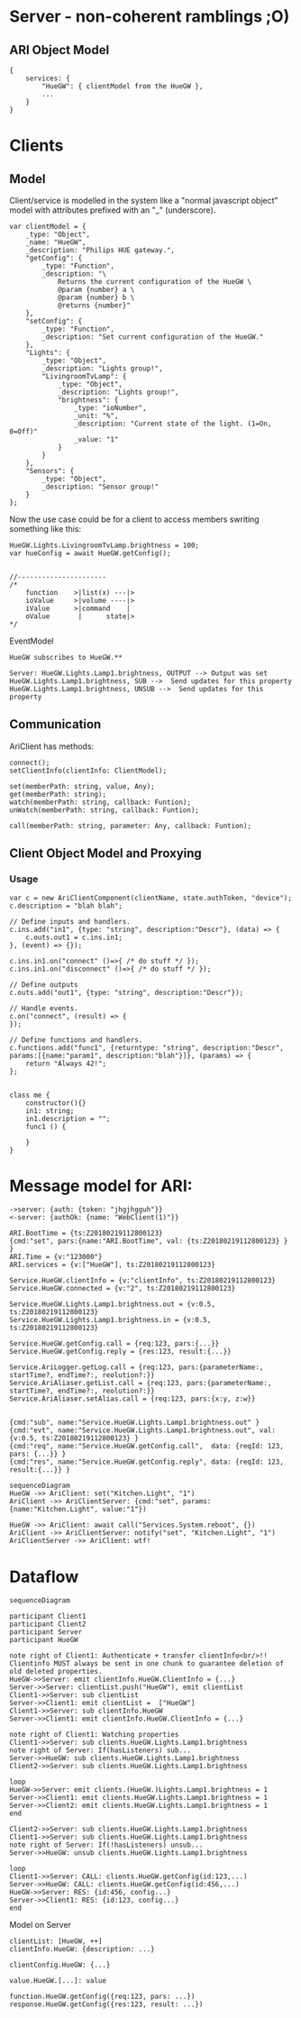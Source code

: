 # Server - non-coherent ramblings ;O)
## ARI Object Model
    {
        services: {
            "HueGW": { clientModel from the HueGW },
            ...
        }
    }

# Clients
## Model
Client/service is modelled in the system like a "normal javascript object" model with attributes prefixed with an "_" (underscore).

    var clientModel = {
        _type: "Object",
        _name: "HueGW",
        _description: "Philips HUE gateway.",
        "getConfig": {
            _type: "Function",
            _description: "\
                Returns the current configuration of the HueGW \
                @param {number} a \
                @param {number} b \
                @returns {number}"
        },
        "setConfig": {
            _type: "Function",
            _description: "Set current configuration of the HueGW."
        },
        "Lights": {
            _type: "Object",
            _description: "Lights group!",
            "LivingroomTvLamp": {
                _type: "Object",
                _description: "Lights group!",
                "brightness": {
                    _type: "ioNumber",
                    _unit: "%",
                    _description: "Current state of the light. (1=On, 0=Off)"
                    _value: "1"
                }
            }
        },
        "Sensors": {
            _type: "Object",
            _description: "Sensor group!"
        }
    };

Now the use case could be for a client to access members swriting something like this:

    HueGW.Lights.LivingroomTvLamp.brightness = 100;
    var hueConfig = await HueGW.getConfig();


    //----------------------
    /*
        function    >|list(x) ---|>
        ioValue     >|volume ----|>
        iValue      >|command    |
        oValue       |      state|>
    */

EventModel

    HueGW subscribes to HueGW.**

    Server: HueGW.Lights.Lamp1.brightness, OUTPUT --> Output was set
    HueGW.Lights.Lamp1.brightness, SUB -->  Send updates for this property
    HueGW.Lights.Lamp1.brightness, UNSUB -->  Send updates for this property


## Communication
AriClient has methods:
    
    connect();
    setClientInfo(clientInfo: ClientModel);
    
    set(memberPath: string, value, Any);
    get(memberPath: string);
    watch(memberPath: string, callback: Funtion);
    unWatch(memberPath: string, callback: Funtion);
    
    call(memberPath: string, parameter: Any, callback: Funtion);


## Client Object Model and Proxying
### Usage 
    var c = new AriClientComponent(clientName, state.authToken, "device");
    c.description = "blah blah";

    // Define inputs and handlers.
    c.ins.add("in1", {type: "string", description:"Descr"}, (data) => {
        c.outs.out1 = c.ins.in1;
    }, (event) => {});
    
    c.ins.in1.on("connect" ()=>{ /* do stuff */ });
    c.ins.in1.on("disconnect" ()=>{ /* do stuff */ });
    
    // Define outputs
    c.outs.add("out1", {type: "string", description:"Descr"});

    // Handle events.
    c.on("connect", (result) => {
    });

    // Define functions and handlers.
    c.functions.add("func1", {returntype: "string", description:"Descr", params:[{name:"param1", description:"blah"}]}, (params) => {
        return "Always 42!";
    };


    class me {
        constructor(){}
        in1: string;
        in1.description = "";
        func1 () {

        }
    }


# Message model for ARI: 

    ->server: {auth: {token: "jhgjhgguh"}}
    <-server: {authOk: {name: "WebClient(1)"}}
    
    ARI.BootTime = {ts:Z20180219112800123} 
    {cmd:"set", pars:{name:"ARI.BootTime", val: {ts:Z20180219112800123} } }
    ARI.Time = {v:"123000"} 
    ARI.services = {v:["HueGW"], ts:Z20180219112800123} 

    Service.HueGW.clientInfo = {v:"clientInfo", ts:Z20180219112800123} 
    Service.HueGW.connected = {v:"2", ts:Z20180219112800123} 

    Service.HueGW.Lights.Lamp1.brightness.out = {v:0.5, ts:Z20180219112800123} 
    Service.HueGW.Lights.Lamp1.brightness.in = {v:0.5, ts:Z20180219112800123} 

    Service.HueGW.getConfig.call = {req:123, pars:{...}} 
    Service.HueGW.getConfig.reply = {res:123, result:{...}} 

    Service.AriLogger.getLog.call = {req:123, pars:{parameterName:, startTime?, endTime?:, reolution?:}} 
    Service.AriAliaser.getList.call = {req:123, pars:{parameterName:, startTime?, endTime?:, reolution?:}} 
    Service.AriAliaser.setAlias.call = {req:123, pars:{x:y, z:w}} 


    {cmd:"sub", name:"Service.HueGW.Lights.Lamp1.brightness.out" }
    {cmd:"evt", name:"Service.HueGW.Lights.Lamp1.brightness.out", val:{v:0.5, ts:Z20180219112800123} }
    {cmd:"req", name:"Service.HueGW.getConfig.call",  data: {reqId: 123, pars: {...}} }
    {cmd:"res", name:"Service.HueGW.getConfig.reply", data: {reqId: 123, result:{...}} } 



```mermaid
sequenceDiagram
HueGW ->> AriClient: set("Kitchen.Light", "1")
AriClient ->> AriClientServer: {cmd:"set", params:{name:"Kitchen.Light", value:"1"})

HueGW ->> AriClient: await call("Services.System.reboot", {})
AriClient ->> AriClientServer: notify("set", "Kitchen.Light", "1")
AriClientServer ->> AriClient: wtf!
```

# Dataflow

```mermaid
sequenceDiagram

participant Client1
participant Client2
participant Server
participant HueGW

note right of Client1: Authenticate + transfer clientInfo<br/>!! Clientinfo MUST always be sent in one chunk to guarantee deletion of old deleted properties.
HueGW->>Server: emit clientInfo.HueGW.ClientInfo = {...}
Server->>Server: clientList.push("HueGW"), emit clientList
Client1->>Server: sub clientList
Server->>Client1: emit clientList =  ["HueGW"]
Client1->>Server: sub clientInfo.HueGW
Server->>Client1: emit clientInfo.HueGW.ClientInfo = {...}

note right of Client1: Watching properties
Client1->>Server: sub clients.HueGW.Lights.Lamp1.brightness
note right of Server: If(hasListeners) sub...
Server->>HueGW: sub clients.HueGW.Lights.Lamp1.brightness
Client2->>Server: sub clients.HueGW.Lights.Lamp1.brightness

loop
HueGW->>Server: emit clients.(HueGW.)Lights.Lamp1.brightness = 1
Server->>Client1: emit clients.HueGW.Lights.Lamp1.brightness = 1
Server->>Client2: emit clients.HueGW.Lights.Lamp1.brightness = 1
end 

Client2->>Server: sub clients.HueGW.Lights.Lamp1.brightness
Client1->>Server: sub clients.HueGW.Lights.Lamp1.brightness
note right of Server: If(!hasListeners) unsub...
Server->>HueGW: unsub clients.HueGW.Lights.Lamp1.brightness

loop
Client1->>Server: CALL: clients.HueGW.getConfig(id:123,...)
Server->>HueGW: CALL: clients.HueGW.getConfig(id:456,...)
HueGW->>Server: RES: {id:456, config...}
Server->>Client1: RES: {id:123, config...}
end
```
Model on Server

    clientList: [HueGW, ++]
    clientInfo.HueGW: {description: ...}
    
    clientConfig.HueGW: {...}
    
    value.HueGW.[...]: value

    function.HueGW.getConfig({req:123, pars: ...})
    response.HueGW.getConfig({res:123, result: ...})
